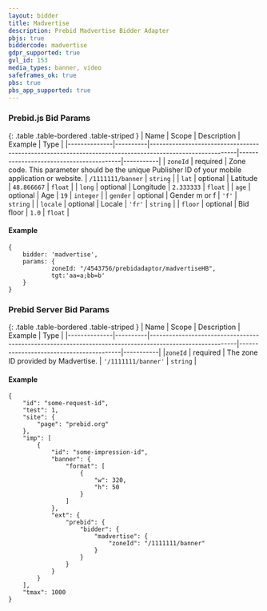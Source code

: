 ```yaml
---
layout: bidder
title: Madvertise
description: Prebid Madvertise Bidder Adapter
pbjs: true
biddercode: madvertise
gdpr_supported: true
gvl_id: 153
media_types: banner, video
safeframes_ok: true
pbs: true
pbs_app_supported: true
---
```


### Prebid.js Bid Params

{: .table .table-bordered .table-striped }
| Name         | Scope    | Description                                                                                             | Example                                 | Type      |
|--------------|----------|---------------------------------------------------------------------------------------------------------|-----------------------------------------|-----------|
| `zoneId`     | required | Zone code. This parameter should be the unique Publisher ID of your mobile application or website.      | `/1111111/banner` | `string`  |
| `lat`        | optional | Latitude                                                                                                | `48.866667`                             | `float`   |
| `long`       | optional | Longitude                                                                                               | `2.333333`                              | `float`   |
| `age`        | optional | Age                                                                                                     | `19`                                    | `integer` |
| `gender`     | optional | Gender m or f                                                                                           | `'f'`                                   | `string`  |
| `locale`     | optional | Locale                                                                                                  | `'fr'`                                  | `string`  |
| `floor`      | optional | Bid floor                                                                                               | `1.0`                                   | `float`   |

#### Example

```
{
    bidder: 'madvertise',
    params: { 
            zoneId: "/4543756/prebidadaptor/madvertiseHB",
            tgt:'aa=a;bb=b'
    }
}
```
### Prebid Server Bid Params

{: .table .table-bordered .table-striped }
| Name         | Scope    | Description                                                                                             | Example                                 | Type      |
|--------------|----------|---------------------------------------------------------------------------------------------------------|-----------------------------------------|-----------|
|`zoneId`      | required | The zone ID provided by Madvertise.                                                                     | `'/1111111/banner'`                     | `string`  |


#### Example

```
{
    "id": "some-request-id",
    "test": 1,
    "site": {
        "page": "prebid.org"
    },
    "imp": [
        {
            "id": "some-impression-id",
            "banner": {
                "format": [
                    {
                        "w": 320,
                        "h": 50
                    }
                ]
            },
            "ext": {
                "prebid": {
                    "bidder": {
                        "madvertise": {
                            "zoneId": "/1111111/banner"
                        }
                    }
                }
            }
        }
    ],
    "tmax": 1000
}
```